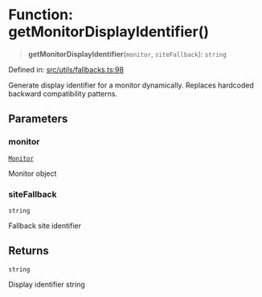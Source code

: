 # Function: getMonitorDisplayIdentifier()

> **getMonitorDisplayIdentifier**(`monitor`, `siteFallback`): `string`

Defined in: [src/utils/fallbacks.ts:98](https://github.com/Nick2bad4u/Uptime-Watcher/blob/2a45eeb1723f8f7089001af2c92aa07d82dfe7e4/src/utils/fallbacks.ts#L98)

Generate display identifier for a monitor dynamically.
Replaces hardcoded backward compatibility patterns.

## Parameters

### monitor

[`Monitor`](../../../../shared/types/interfaces/Monitor.md)

Monitor object

### siteFallback

`string`

Fallback site identifier

## Returns

`string`

Display identifier string
